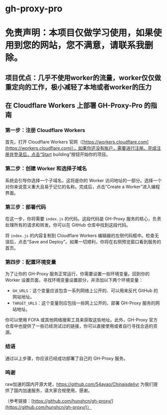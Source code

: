 # gh-proxy-pro
# 免责声明：本项目仅做学习使用，如果使用到您的网站，您不满意，请联系我删除。

## 项目优点：几乎不使用worker的流量，worker仅仅做重定向的工作，极小减轻了本地或者worker的压力

## 在 Cloudflare Workers 上部署 GH-Proxy-Pro 的指南


### 第一步：注册 Cloudflare Workers

首先，打开 Cloudflare Workers 官网（[https://workers.cloudflare.com](https://workers.cloudflare.com)），如果你还没有账户，需要进行注册。完成注册并登录后，点击“Start building”按钮开始你的项目。

### 第二步：创建 Worker 和选择子域名

系统会引导你选择一个子域名，这将是你的 Worker 访问地址的一部分。选择一个对你来说意义重大且易于记忆的名称。完成后，点击“Create a Worker”进入编程界面。

### 第三步：部署代码

在这一步，你将需要 `index.js` 的代码。这段代码是 GH-Proxy 服务的核心，负责处理所有的请求和转发。你可以在 GitHub 仓库中找到这段代码。

将 `index.js` 的内容复制到 Cloudflare Workers 编辑器的左侧代码框中。检查无误后，点击“Save and Deploy”。如果一切顺利，你将在右侧预览窗口看到服务的首页。

### 第四步：配置环境变量

为了让你的 GH-Proxy 服务正常运行，你需要设置一些环境变量。回到你的 Worker 设置页面，寻找环境变量设置部分，并添加以下两个环境变量：

- `GH_URLS`：这个变量应该包含一系列网络上公开的、可以用来反代 GitHub 的网站地址。
- `TARGET_URLS`：这个变量则应包括一些网上公开的、部署 GH-Proxy 服务的网站地址。

你可以使用 FOFA 或其他网络搜索工具来获取这些地址。此外，GH-Proxy 官方仓库中也提供了一些已经测试过的链接，你可以直接使用或者自行寻找合适的资源。

### 结语

通过以上步骤，你应该已经成功部署了自己的 GH-Proxy 服务。
### 鸣谢
raw加速的国内开源大佬，https://github.com/54ayao/Chinajsdelivr
为我们提供了国内加速服务，请大家合规使用，感谢。

（参考链接：[https://github.com/hunshcn/gh-proxy/](https://github.com/hunshcn/gh-proxy/)）
